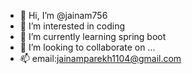 - 👋 Hi, I’m @jainam756
- 👀 I’m interested in coding
- 🌱 I’m currently learning spring boot
- 💞️ I’m looking to collaborate on ...
- 📫 email:jainamparekh1104@gmail.com

<!---
jainam756/jainam756 is a ✨ special ✨ repository because its `README.md` (this file) appears on your GitHub profile.
You can click the Preview link to take a look at your changes.
--->

